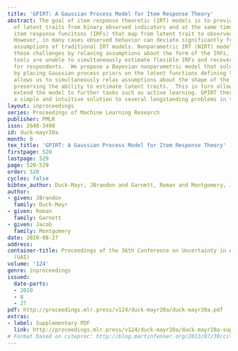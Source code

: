 ```yaml
---
title: 'GPIRT: A Gaussian Process Model for Item Response Theory'
abstract: The goal of item response theoretic (IRT) models is to provide estimates
  of latent traits from binary observed indicators and at the same time to learn the
  item response funcitons (IRFs) that map from latent trait to observed response.
  However, in many cases observed behavior can deviate significantly from the  parametric
  assumptions of traditional IRT models. Nonparametric IRT (NIRT) models overcome
  these challenges by relaxing assumptions about the form of the IRFs, but standard
  tools are unable to simultaneously estimate flexible IRFs and recover ability estimates
  for respondents.  We propose a Bayesian nonparametric model that solves this problem
  by placing Gaussian process priors on the latent functions defining the IRFs.  This
  allows us to simultaneously relax assumptions about the shape of the IRFs while
  preserving the ability to estimate latent traits.  This in turn allows us to easily
  extend the model to further tasks such as active learning. GPIRT therefore provides
  a simple and intuitive solution to several longstanding problems in the IRT literature.
layout: inproceedings
series: Proceedings of Machine Learning Research
publisher: PMLR
issn: 2640-3498
id: duck-mayr20a
month: 0
tex_title: 'GPIRT: A Gaussian Process Model for Item Response Theory'
firstpage: 520
lastpage: 529
page: 520-529
order: 520
cycles: false
bibtex_author: Duck-Mayr, JBrandon and Garnett, Roman and Montgomery, Jacob
author:
- given: JBrandon
  family: Duck-Mayr
- given: Roman
  family: Garnett
- given: Jacob
  family: Montgomery
date: 2020-08-27
address: 
container-title: Proceedings of the 36th Conference on Uncertainty in Artificial Intelligence
  (UAI)
volume: '124'
genre: inproceedings
issued:
  date-parts:
  - 2020
  - 8
  - 27
pdf: http://proceedings.mlr.press/v124/duck-mayr20a/duck-mayr20a.pdf
extras:
- label: Supplementary PDF
  link: http://proceedings.mlr.press/v124/duck-mayr20a/duck-mayr20a-supp.pdf
# Format based on citeproc: http://blog.martinfenner.org/2013/07/30/citeproc-yaml-for-bibliographies/
---
```


